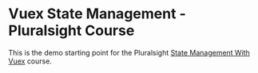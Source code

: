 # Vuex State Management - Pluralsight Course
This is the demo starting point for the Pluralsight [State Management With Vuex](https://www.pluralsight.com/courses/vuex-state-management) course.

